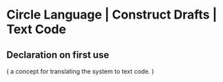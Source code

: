 ﻿Circle Language | Construct Drafts | Text Code
==============================================

Declaration on first use
------------------------

( a concept for translating the system to text code. )
